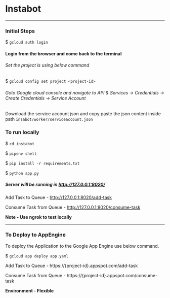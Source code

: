 # Instabot
---


### Initial Steps

$ `gcloud auth login`

#### Login from the browser and come back to the terminal

###### Set the project is using below command

$ `gcloud config set project <project-id>`

###### Goto Google cloud console and navigate to API & Services -> Credentials -> Create Credentials -> Service Account 

Download the service account json and copy paste the json content inside path `insabot/worker/serviceaccount.json`

### To run locally

$ `cd instabot`

$ `pipenv shell`

$ `pip install -r requirements.txt`

$ `python app.py`

##### Server will be running in http://127.0.0.1:8020/

Add Task to Queue - http://127.0.0.1:8020/add-task

Consume Task from Queue - http://127.0.0.1:8020/consume-task

**Note - Use ngrok to test locally**

---
### To Deploy to AppEngine

To deploy the Application to the Google App Engine use below command.

$ `gcloud app deploy app.yaml`

Add Task to Queue - https://{project-id}.appspot.com/add-task

Consume Task from Queue - https://{project-id}.appspot.com/consume-task


**Environment - Flexible**
